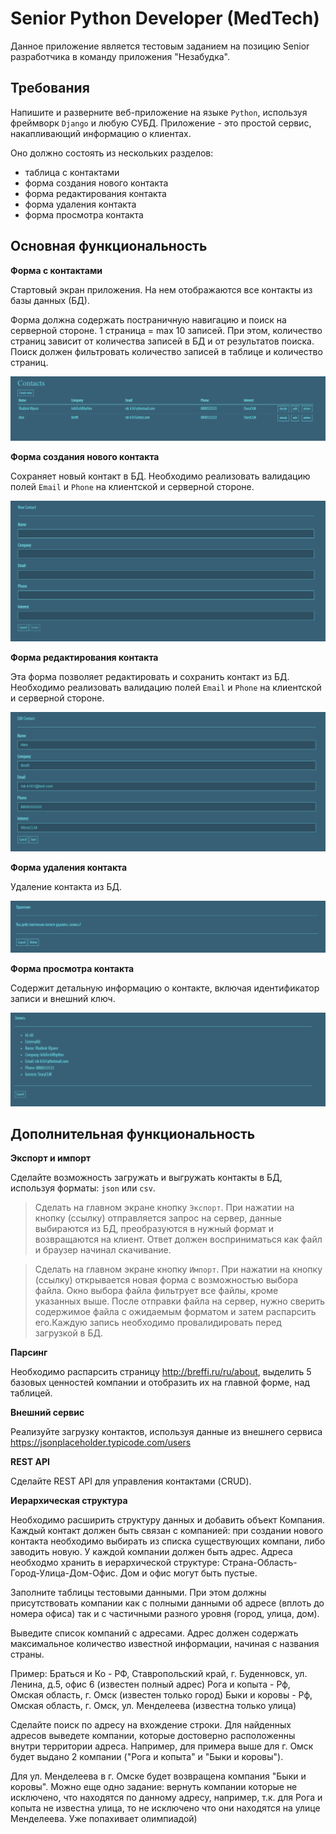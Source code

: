 # Senior Python Developer (MedTech)

Данное приложение является тестовым заданием на позицию Senior разработчика в команду приложения "Незабудка".

## Требования
Напишите и разверните веб-приложение на языке `Python`, используя фреймворк `Django` и любую СУБД. Приложение - это простой сервис, накапливающий информацию о клиентах.

Оно должно состоять из нескольких разделов:
- таблица с контактами
- форма создания нового контакта
- форма редактирования контакта
- форма удаления контакта
- форма просмотра контакта

## Основная функциональность

**Форма с контактами**

Стартовый экран приложения. На нем отображаются все контакты из базы данных (БД).

Форма должна содержать постраничную навигацию и поиск на серверной стороне. 1 страница = max 10 записей. При этом, количество страниц зависит от количества записей в БД и от результатов поиска. Поиск должен фильтровать количество записей в таблице и количество страниц.

![1](./images/1.png)

**Форма создания нового контакта**

Сохраняет новый контакт в БД. Необходимо реализовать валидацию полей `Email` и `Phone` на клиентской и серверной стороне.

![2](./images/2.png)

**Форма редактирования контакта**

Эта форма позволяет редактировать и сохранить контакт из БД. Необходимо реализовать валидацию полей `Email` и `Phone` на клиентской и серверной стороне.

![3](./images/3.png)

**Форма удаления контакта**

Удаление контакта из БД.

![4](./images/4.png)

**Форма просмотра контакта**

Содержит детальную информацию о контакте, включая идентификатор записи и внешний ключ.

![6](./images/6.png)

## Дополнительная функциональность

**Экспорт и импорт**

Сделайте возможность загружать и выгружать контакты в БД, используя форматы: `json` или `csv`.

> Сделать на главном экране кнопку `Экспорт`. При нажатии на кнопку (ссылку) отправляется запрос на сервер, данные выбираются из БД, преобразуются в нужный формат и возвращаются на клиент. Ответ должен восприниматься как файл и браузер начинал скачивание.

> Сделать на главном экране кнопку `Импорт`. При нажатии на кнопку (ссылку) открывается новая форма с возможностью выбора файла. Окно выбора файла фильтрует все файлы, кроме указанных выше. После отправки файла на сервер, нужно сверить содержимое файла с ожидаемым форматом и затем  распарсить его.Каждую запись необходимо провалидировать перед загрузкой в БД.

**Парсинг**

Необходимо распарсить страницу http://breffi.ru/ru/about, выделить 5 базовых ценностей компании и отобразить их на главной форме, над таблицей.

**Внешний сервис**

Реализуйте загрузку контактов, используя данные из внешнего сервиса https://jsonplaceholder.typicode.com/users

**REST API**

Сделайте REST API для управления контактами (CRUD).

**Иерархическая структура**

Необходимо расширить структуру данных и добавить объект Компания. Каждый контакт должен быть связан с компанией: при создании нового контакта необходимо выбирать из списка существующих компани, либо заводить новую. У каждой компании должен быть адрес. Адреса необходмо хранить в иерархической структуре: Страна-Область-Город-Улица-Дом-Офис. Дом и офис могут быть пустые. 

Заполните таблицы тестовыми данными. При этом должны присутствовать компании как с полными данными об адресе (вплоть до номера офиса) так и с частичными разного уровня (город, улица, дом).

Выведите список компаний с адресами. Адрес должен содержать максимальное количество известной информации, начиная с названия страны. 

Пример: Браться и Ко - РФ, Ставропольский край, г. Буденновск, ул. Ленина, д.5, офис 6 (известен полный адрес) Рога и копыта - Рф, Омская область, г. Омск (известен только город) Быки и коровы - Рф, Омская область, г. Омск, ул. Менделеева (известна только улица)

Сделайте поиск по адресу на вхождение строки. Для найденных адресов выведете компании, которые достоверно расположенны внутри территории адреса. Например, для примера выше для г. Омск будет выдано 2 компании ("Рога и копыта" и "Быки и коровы"). 

Для ул. Менделеева в г. Омске будет возвращена компания "Быки и коровы". Можно еще одно задание: вернуть компании которые не исключено, что находятся по данному адресу, например, т.к. для Рога и копыта не известна улица, то не исключено что они находятся на улице Менделеева. Уже попахивает олимпиадой)
